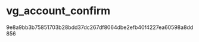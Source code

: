 vg_account_confirm
==================

9e8a9bb3b75851703b28bdd37dc267df8064dbe2efb40f4227ea60598a8dd856

